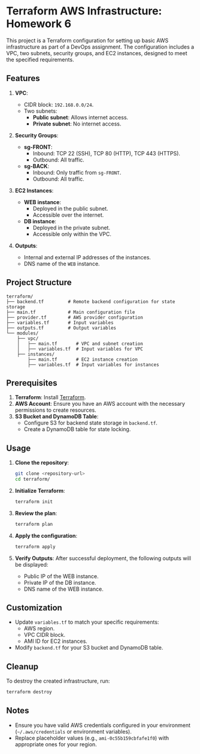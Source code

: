 # Terraform AWS Infrastructure: Homework 6

This project is a Terraform configuration for setting up basic AWS infrastructure as part of a DevOps assignment. The configuration includes a VPC, two subnets, security groups, and EC2 instances, designed to meet the specified requirements.

## Features

1. **VPC**:

   - CIDR block: `192.168.0.0/24`.
   - Two subnets:
     - **Public subnet**: Allows internet access.
     - **Private subnet**: No internet access.

2. **Security Groups**:

   - **sg-FRONT**:
     - Inbound: TCP 22 (SSH), TCP 80 (HTTP), TCP 443 (HTTPS).
     - Outbound: All traffic.
   - **sg-BACK**:
     - Inbound: Only traffic from `sg-FRONT`.
     - Outbound: All traffic.

3. **EC2 Instances**:

   - **WEB instance**:
     - Deployed in the public subnet.
     - Accessible over the internet.
   - **DB instance**:
     - Deployed in the private subnet.
     - Accessible only within the VPC.

4. **Outputs**:
   - Internal and external IP addresses of the instances.
   - DNS name of the `WEB` instance.

## Project Structure

```
terraform/
├── backend.tf         # Remote backend configuration for state storage
├── main.tf            # Main configuration file
├── provider.tf        # AWS provider configuration
├── variables.tf       # Input variables
├── outputs.tf         # Output variables
└── modules/
    ├── vpc/
    │   ├── main.tf       # VPC and subnet creation
    │   ├── variables.tf  # Input variables for VPC
    ├── instances/
        ├── main.tf       # EC2 instance creation
        ├── variables.tf  # Input variables for instances
```

## Prerequisites

1. **Terraform**: Install [Terraform](https://developer.hashicorp.com/terraform/downloads).
2. **AWS Account**: Ensure you have an AWS account with the necessary permissions to create resources.
3. **S3 Bucket and DynamoDB Table**:
   - Configure S3 for backend state storage in `backend.tf`.
   - Create a DynamoDB table for state locking.

## Usage

1. **Clone the repository**:

   ```bash
   git clone <repository-url>
   cd terraform/
   ```

2. **Initialize Terraform**:

   ```bash
   terraform init
   ```

3. **Review the plan**:

   ```bash
   terraform plan
   ```

4. **Apply the configuration**:

   ```bash
   terraform apply
   ```

5. **Verify Outputs**:
   After successful deployment, the following outputs will be displayed:
   - Public IP of the WEB instance.
   - Private IP of the DB instance.
   - DNS name of the WEB instance.

## Customization

- Update `variables.tf` to match your specific requirements:
  - AWS region.
  - VPC CIDR block.
  - AMI ID for EC2 instances.
- Modify `backend.tf` for your S3 bucket and DynamoDB table.

## Cleanup

To destroy the created infrastructure, run:

```bash
terraform destroy
```

## Notes

- Ensure you have valid AWS credentials configured in your environment (`~/.aws/credentials` or environment variables).
- Replace placeholder values (e.g., `ami-0c55b159cbfafe1f0`) with appropriate ones for your region.

